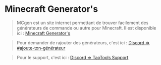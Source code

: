 # Minecraft Generator's


> MCgen est un site internet permettant de trouver facilement des générateurs de commande ou autre pour Minecraft. Il est disponible ici :
[Minecraft Generator's](https://taotools.github.io/Minecraft-Generator-s/)

> Pour demander de rajouter des générateurs, c'est ici :
[Discord => #ajoute-ton-générateur](https://discord.gg/KCqJ4nE)

> Pour le support, c'est ici :
[Discord => TaoTools Support](https://discord.gg/v8dnpk8)
